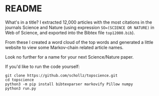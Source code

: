 # README

What's in a title? I extracted 12,000 articles with the most citations in the journals Science and Nature (using expression `SO=(SCIENCE OR NATURE)` in Web of Science, and exported into the Bibtex file `top12000.bib`).

From these I created a word cloud of the top words and generated a little website to view some Markov-chain related article names. 

Look no further for a name for your next Science/Nature paper. 

If you'd like to run the code yourself:

```
git clone https://github.com/schollz/topscience.git
cd topscience
python3 -m pip install bibtexparser markovify Pillow numpy
python3 run.py
```